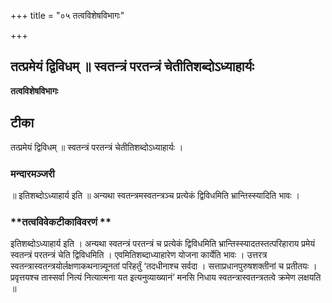 +++
title = "०५ तत्वविशेषविभागः"

+++


## तत्प्रमेयं द्विविधम् ॥ स्वतन्त्रं परतन्त्रं चेतीतिशब्दोऽध्याहार्यः

**तत्वविशेषविभागः**

## **टीका**

तत्प्रमेयं द्विविधम् ॥ स्वतन्त्रं परतन्त्रं चेतीतिशब्दोऽध्याहार्यः ।

### **मन्दारमञ्जरी**

॥ इतिशब्दोऽध्याहार्य इति ॥ अन्यथा स्वतन्त्रमस्वतन्त्रञ्च प्रत्येकं द्विविधमिति भ्रान्तिस्स्यादिति भावः ।

### **तत्वविवेकटीकाविवरणं **

इतिशब्दोऽध्याहार्य इति । अन्यथा स्वतन्त्रं परतन्त्रं च प्रत्येकं द्विविधमिति भ्रान्तिस्स्यादतस्तत्परिहाराय प्रमेयं स्वतन्त्रं परतन्त्रं चेति द्विविधमिति । एवमितिशब्दाध्याहारेण योजना कार्येति भावः । उत्तरत्र स्वतन्त्रास्वतन्त्रयोर्लक्षणाकथनान्न्यूनतां परिहर्तुं ‘तदधीनाश्च सर्वदा । सत्ताप्रधानपुरुषशक्तीनां च प्रतीतयः । प्रवृत्तयश्च तास्सर्वा नित्यं नित्यात्मना यत इत्यनुव्याख्यानं’ मनसि निधाय स्वतन्त्रास्वतन्त्रतत्वे क्रमेण लक्षयति ॥

